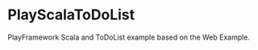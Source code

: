 PlayScalaToDoList
=================

PlayFramework Scala and ToDoList example based on the Web Example.
